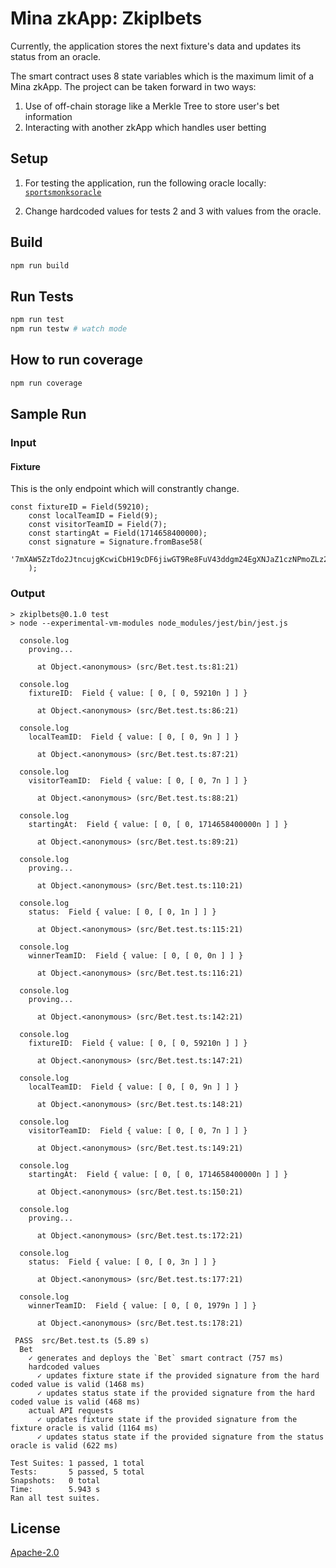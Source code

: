 # Mina zkApp: Zkiplbets

Currently, the application stores the next fixture's data and updates its status from an oracle.

The smart contract uses 8 state variables which is the maximum limit of a Mina zkApp. The project can be taken forward in two ways:

1. Use of off-chain storage like a Merkle Tree to store user's bet information
2. Interacting with another zkApp which handles user betting

## Setup

1. For testing the application, run the following oracle locally:
   [`sportsmonksoracle`](https://github.com/dar7an/sportmonksoracle)

2. Change hardcoded values for tests 2 and 3 with values from the oracle.

## Build

```sh
npm run build
```

## Run Tests

```sh
npm run test
npm run testw # watch mode
```

## How to run coverage

```sh
npm run coverage
```

## Sample Run

### Input

#### Fixture

This is the only endpoint which will constrantly change.

```
const fixtureID = Field(59210);
    const localTeamID = Field(9);
    const visitorTeamID = Field(7);
    const startingAt = Field(1714658400000);
    const signature = Signature.fromBase58(
        '7mXAW5ZzTdo2JtncujgKcwiCbH19cDF6jiwGT9Re8FuV43ddgm24EgXNJaZ1czNPmoZLz2x2C5XpjFSSAWsxCeKKjJQpnJA3'
    );
```

### Output

```
> zkiplbets@0.1.0 test
> node --experimental-vm-modules node_modules/jest/bin/jest.js

  console.log
    proving...

      at Object.<anonymous> (src/Bet.test.ts:81:21)

  console.log
    fixtureID:  Field { value: [ 0, [ 0, 59210n ] ] }

      at Object.<anonymous> (src/Bet.test.ts:86:21)

  console.log
    localTeamID:  Field { value: [ 0, [ 0, 9n ] ] }

      at Object.<anonymous> (src/Bet.test.ts:87:21)

  console.log
    visitorTeamID:  Field { value: [ 0, [ 0, 7n ] ] }

      at Object.<anonymous> (src/Bet.test.ts:88:21)

  console.log
    startingAt:  Field { value: [ 0, [ 0, 1714658400000n ] ] }

      at Object.<anonymous> (src/Bet.test.ts:89:21)

  console.log
    proving...

      at Object.<anonymous> (src/Bet.test.ts:110:21)

  console.log
    status:  Field { value: [ 0, [ 0, 1n ] ] }

      at Object.<anonymous> (src/Bet.test.ts:115:21)

  console.log
    winnerTeamID:  Field { value: [ 0, [ 0, 0n ] ] }

      at Object.<anonymous> (src/Bet.test.ts:116:21)

  console.log
    proving...

      at Object.<anonymous> (src/Bet.test.ts:142:21)

  console.log
    fixtureID:  Field { value: [ 0, [ 0, 59210n ] ] }

      at Object.<anonymous> (src/Bet.test.ts:147:21)

  console.log
    localTeamID:  Field { value: [ 0, [ 0, 9n ] ] }

      at Object.<anonymous> (src/Bet.test.ts:148:21)

  console.log
    visitorTeamID:  Field { value: [ 0, [ 0, 7n ] ] }

      at Object.<anonymous> (src/Bet.test.ts:149:21)

  console.log
    startingAt:  Field { value: [ 0, [ 0, 1714658400000n ] ] }

      at Object.<anonymous> (src/Bet.test.ts:150:21)

  console.log
    proving...

      at Object.<anonymous> (src/Bet.test.ts:172:21)

  console.log
    status:  Field { value: [ 0, [ 0, 3n ] ] }

      at Object.<anonymous> (src/Bet.test.ts:177:21)

  console.log
    winnerTeamID:  Field { value: [ 0, [ 0, 1979n ] ] }

      at Object.<anonymous> (src/Bet.test.ts:178:21)

 PASS  src/Bet.test.ts (5.89 s)
  Bet
    ✓ generates and deploys the `Bet` smart contract (757 ms)
    hardcoded values
      ✓ updates fixture state if the provided signature from the hard coded value is valid (1468 ms)
      ✓ updates status state if the provided signature from the hard coded value is valid (468 ms)
    actual API requests
      ✓ updates fixture state if the provided signature from the fixture oracle is valid (1164 ms)
      ✓ updates status state if the provided signature from the status oracle is valid (622 ms)

Test Suites: 1 passed, 1 total
Tests:       5 passed, 5 total
Snapshots:   0 total
Time:        5.943 s
Ran all test suites.
```

## License

[Apache-2.0](LICENSE)
